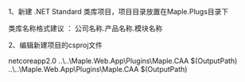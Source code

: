 1、新建 .NET Standard 类库项目，项目目录放置在Maple.Plugs目录下

   类库名称格式建议 ： 公司名称.产品名称.模块名称

2、编辑新建项目的csproj文件

  <Project Sdk="Microsoft.NET.Sdk">
    <PropertyGroup>
      <TargetFramework>netcoreapp2.0</TargetFramework>
    </PropertyGroup>
    <PropertyGroup Condition="'$(Configuration)|$(TargetFramework)|$(Platform)'=='Release|netcoreapp2.0|AnyCPU'">
      <OutputPath>..\..\Maple.Web.App\Plugins\Maple.CAA</OutputPath>
      <OutDir>$(OutputPath)</OutDir>
    </PropertyGroup>
    <PropertyGroup Condition="'$(Configuration)|$(TargetFramework)|$(Platform)'=='Debug|netcoreapp2.0|AnyCPU'">
      <OutputPath>..\..\Maple.Web.App\Plugins\Maple.CAA</OutputPath>
      <OutDir>$(OutputPath)</OutDir>
    </PropertyGroup>
    <!-- Build完成后清理重复的动态库 -->
    <UsingTask TaskName="ClearPluginsPathTask" AssemblyFile="..\..\Maple.Tools\Dll\Maple.BuildTask.dll" /> 
    <Target Name="MapleBuildTaskTarget" AfterTargets="Build">
      <ClearPluginsPathTask WebHostPath="$([System.IO.Path]::GetFullPath('..\..\Maple.Web.App\bin\$(Configuration)'))" PluginPath="$([System.IO.Path]::GetFullPath('$(MSBuildProjectDirectory)\$(OutDir)'))" SaveLocalesFolders="true" />
    </Target> 
  </Project>
